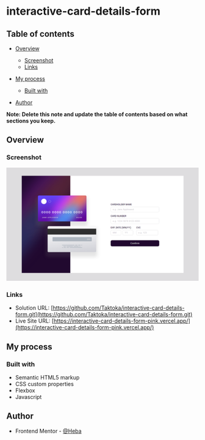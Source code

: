 # interactive-card-details-form
## Table of contents

- [Overview](#overview)

  - [Screenshot](#screenshot)
  - [Links](#links)

- [My process](#my-process)
  - [Built with](#built-with)
- [Author](#author)

**Note: Delete this note and update the table of contents based on what sections you keep.**

## Overview

### Screenshot

![](./design/ScreenShot%20-desktop.png)

### Links

- Solution URL: [https://github.com/Taktoka/interactive-card-details-form.git](https://github.com/Taktoka/interactive-card-details-form.git)
- Live Site URL: [https://interactive-card-details-form-pink.vercel.app/](https://interactive-card-details-form-pink.vercel.app/)

## My process

### Built with

- Semantic HTML5 markup
- CSS custom properties
- Flexbox
- Javascript

## Author

- Frontend Mentor - [@Heba](https://www.frontendmentor.io/profile/Heba)
